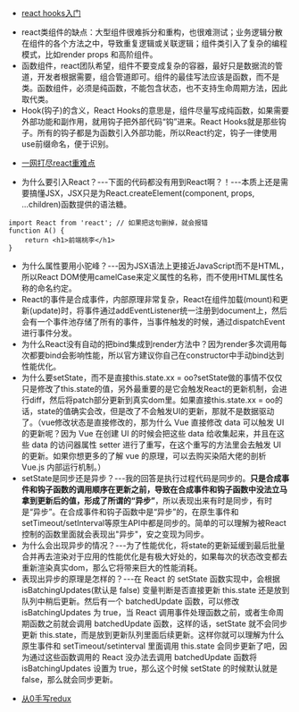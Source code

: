 * [react hooks入门](http://www.ruanyifeng.com/blog/2019/09/react-hooks.html "react hooks入门")
- react类组件的缺点：大型组件很难拆分和重构，也很难测试；业务逻辑分散在组件的各个方法之中，导致重复逻辑或关联逻辑；组件类引入了复杂的编程模式，比如render props 和高阶组件。
- 函数组件，react团队希望，组件不要变成复杂的容器，最好只是数据流的管道，开发者根据需要，组合管道即可。组件的最佳写法应该是函数，而不是类。函数组件，必须是纯函数，不能包含状态，也不支持生命周期方法，因此取代类。
- Hook(钩子)的含义，React Hooks的意思是，组件尽量写成纯函数，如果需要外部功能和副作用，就用钩子把外部代码“钩”进来。React Hooks就是那些钩子。所有的钩子都是为函数引入外部功能，所以React约定，钩子一律使用use前缀命名，便于识别。

* [一网打尽react重难点](https://mp.weixin.qq.com/s/4RrsfYpNZM5yJCO_yf9iWQ "一网打尽react重难点")

- 为什么要引入React？---下面的代码都没有用到React啊？！---本质上还是需要搞懂JSX，JSX只是为React.createElement(component, props, ...children)函数提供的语法糖。
```
import React from 'react'; // 如果把这句删掉，就会报错
function A() {
    return <h1>前端桃李</h1>
}
```
- 为什么属性要用小驼峰？---因为JSX语法上更接近JavaScript而不是HTML，所以React DOM使用camelCase来定义属性的名称，而不使用HTML属性名称的命名约定。
- React的事件是合成事件，内部原理非常复杂，React在组件加载(mount)和更新(update)时，将事件通过addEventListener统一注册到document上，然后会有一个事件池存储了所有的事件，当事件触发的时候，通过dispatchEvent进行事件分发。
- 为什么React没有自动的把bind集成到render方法中？因为render多次调用每次都要bind会影响性能，所以官方建议你自己在constructor中手动bind达到性能优化。
- 为什么要setState，而不是直接this.state.xx = oo?setState做的事情不仅仅只是修改了this.state的值，另外最重要的是它会触发React的更新机制，会进行diff，然后将patch部分更新到真实dom里。如果直接this.state.xx = oo的话，state的值确实会改，但是改了不会触发UI的更新，那就不是数据驱动了。（vue修改状态是直接修改的，那为什么 Vue 直接修改 data 可以触发 UI 的更新呢？因为 Vue 在创建 UI 的时候会把这些 data 给收集起来，并且在这些 data 的访问器属性 setter 进行了重写，在这个重写的方法里会去触发 UI 的更新。如果你想更多的了解 vue 的原理，可以去购买染陌大佬的剖析 Vue.js 内部运行机制。）
- setState是同步还是异步？---我的回答是执行过程代码是同步的。**只是合成事件和钩子函数的调用顺序在更新之前，导致在合成事件和钩子函数中没法立马拿到更新后的值，形成了所谓的“异步”**，所以表现出来有时是同步，有时是“异步”。在合成事件和钩子函数中是“异步”的，在原生事件和setTimeout/setInterval等原生API中都是同步的。简单的可以理解为被React控制的函数里面就会表现出"异步"，安之变现为同步。
- 为什么会出现异步的情况？---为了性能优化，将state的更新延缓到最后批量合并再去渲染对于应用的性能优化是有极大好处的，如果每次的状态改变都去重新渲染真实dom，那么它将带来巨大的性能消耗。
- 表现出异步的原理是怎样的？---在 React 的 setState 函数实现中，会根据 isBatchingUpdates(默认是 false) 变量判断是否直接更新 this.state 还是放到队列中稍后更新。然后有一个 batchedUpdate 函数，可以修改 isBatchingUpdates 为 true，当 React 调用事件处理函数之前，或者生命周期函数之前就会调用 batchedUpdate 函数，这样的话，setState 就不会同步更新 this.state，而是放到更新队列里面后续更新。这样你就可以理解为什么原生事件和 setTimeout/setinterval 里面调用 this.state 会同步更新了吧，因为通过这些函数调用的 React 没办法去调用 batchedUpdate 函数将 isBatchingUpdates 设置为 true，那么这个时候 setState 的时候默认就是 false，那么就会同步更新。

* [从0手写redux](https://mp.weixin.qq.com/s/XDVAN-GQcxlJvg8jjGqyLw "从0手写redux")